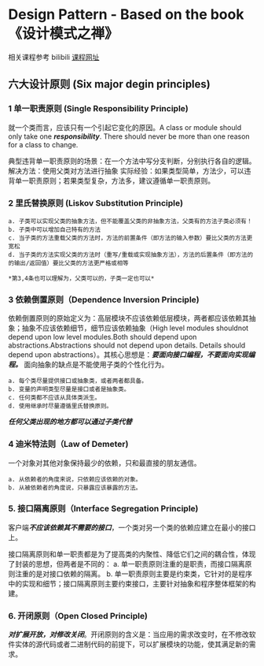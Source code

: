 # Design Pattern - Based on the book 《设计模式之禅》

相关课程参考 bilibili [课程网址](https://www.bilibili.com/video/BV1bJ411v7zC?p=6)

## 六大设计原则 (Six major degin principles)


### 1 单一职责原则 (Single Responsibility Principle)

就一个类而言，应该只有一个引起它变化的原因。A class or module should only take one ***responsibility***. There should never be more than one reason for a class to change.

典型违背单一职责原则的场景：在一个方法中写分支判断，分别执行各自的逻辑。
解决方法：使用父类对方法进行抽象
实际经验：如果类型简单，方法少，可以违背单一职责原则；若果类型复杂，方法多，建议遵循单一职责原则。

### 2 里氏替换原则 (Liskov Substitution Principle)

    a. 子类可以实现父类的抽象方法，但不能覆盖父类的非抽象方法，父类有的方法子类必须有！
    b. 子类中可以增加自己特有的方法
    c. 当子类的方法重载父类的方法时，方法的前置条件（即方法的输入参数）要比父类的方法更宽松
    d. 当子类的方法实现父类的方法时（重写/重载或实现抽象方法），方法的后置条件（即方法的的输出/返回值）要比父类的方法更严格或相等

    *第3,4条也可以理解为，父类可以的，子类一定也可以*

### 3 依赖倒置原则（Dependence Inversion Principle) ###

依赖倒置原则的原始定义为：高层模块不应该依赖低层模块，两者都应该依赖其抽象；抽象不应该依赖细节，细节应该依赖抽象（High level modules shouldnot depend upon low level modules.Both should depend upon abstractions.Abstractions should not depend upon details. Details should depend upon abstractions）。其核心思想是：***要面向接口编程，不要面向实现编程。*** 面向抽象的缺点是不能使用子类的个性化行为。

    a. 每个类尽量提供接口或抽象类，或者两者都具备。
    b. 变量的声明类型尽量是接口或者是抽象类。
    c. 任何类都不应该从具体类派生。
    d. 使用继承时尽量遵循里氏替换原则。

***任何父类出现的地方都可以通过子类代替***

### 4 迪米特法则（Law of Demeter) ###

一个对象对其他对象保持最少的依赖，只和最直接的朋友通信。

    a. 从依赖者的角度来说，只依赖应该依赖的对象。
    b. 从被依赖者的角度说，只暴露应该暴露的方法。

### 5. 接口隔离原则（Interface Segregation Principle) ###

客户端***不应该依赖其不需要的接口***，一个类对另一个类的依赖应建立在最小的接口上。

接口隔离原则和单一职责都是为了提高类的内聚性、降低它们之间的耦合性，体现了封装的思想，但两者是不同的：
    a. 单一职责原则注重的是职责，而接口隔离原则注重的是对接口依赖的隔离。
    b. 单一职责原则主要是约束类，它针对的是程序中的实现和细节；接口隔离原则主要约束接口，主要针对抽象和程序整体框架的构建。

### 6. 开闭原则（Open Closed Principle) ###

***对扩展开放，对修改关闭***。开闭原则的含义是：当应用的需求改变时，在不修改软件实体的源代码或者二进制代码的前提下，可以扩展模块的功能，使其满足新的需求。





